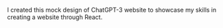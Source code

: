I created this mock design of ChatGPT-3 website to showcase my skills in creating a website through React.
